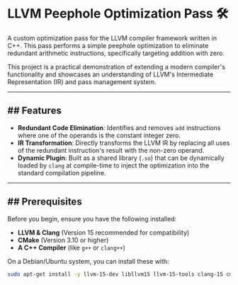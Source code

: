# LLVM Peephole Optimization Pass 🛠️

A custom optimization pass for the LLVM compiler framework written in C++. This pass performs a simple peephole optimization to eliminate redundant arithmetic instructions, specifically targeting addition with zero.

This project is a practical demonstration of extending a modern compiler's functionality and showcases an understanding of LLVM's Intermediate Representation (IR) and pass management system.

---

## ## Features

-   **Redundant Code Elimination**: Identifies and removes `add` instructions where one of the operands is the constant integer zero.
-   **IR Transformation**: Directly transforms the LLVM IR by replacing all uses of the redundant instruction's result with the non-zero operand.
-   **Dynamic Plugin**: Built as a shared library (`.so`) that can be dynamically loaded by `clang` at compile-time to inject the optimization into the standard compilation pipeline.

---

## ## Prerequisites

Before you begin, ensure you have the following installed:

-   **LLVM & Clang** (Version 15 recommended for compatibility)
-   **CMake** (Version 3.10 or higher)
-   **A C++ Compiler** (like `g++` or `clang++`)

On a Debian/Ubuntu system, you can install these with:
```bash
sudo apt-get install -y llvm-15-dev libllvm15 llvm-15-tools clang-15 cmake build-essential
